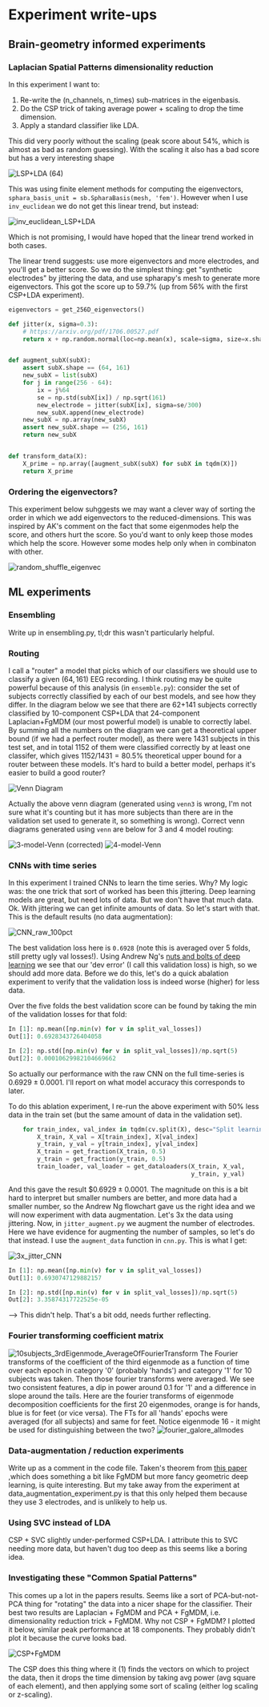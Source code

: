 # Experiment write-ups

## Brain-geometry informed experiments

### Laplacian Spatial Patterns dimensionality reduction
In this experiment I want to: 

1. Re-write the (n_channels, n_times) sub-matrices in the eigenbasis.
2. Do the CSP trick of taking average power + scaling to drop the time dimension.
3. Apply a standard classifier like LDA.

This did very poorly without the scaling (peak score about 54%, which is almost as bad as random guessing). With the scaling it also has a bad score but has a very interesting shape

![LSP+LDA (64)](https://github.com/trialan/eeg/assets/16582240/2269fc8e-9d92-4c52-b2f3-2b79d66caee4)

This was using finite element methods for computing the eigenvectors, `sphara_basis_unit = sb.SpharaBasis(mesh, 'fem')`. However when I use `inv_euclidean` we do not get this linear trend, but instead:

![inv_euclidean_LSP+LDA](https://github.com/trialan/eeg/assets/16582240/82b68daf-c039-4721-9cd8-2b7852f4cff4)

Which is not promising, I would have hoped that the linear trend worked in both cases.

The linear trend suggests: use more eigenvectors and more electrodes, and you'll get a better score. So we do the simplest thing: get "synthetic electrodes" by jittering the data, and use spharapy's mesh to generate more eigenvectors. This got the score up to 59.7% (up from 56% with the first CSP+LDA experiment).

```python
eigenvectors = get_256D_eigenvectors()

def jitter(x, sigma=0.3):
    # https://arxiv.org/pdf/1706.00527.pdf
    return x + np.random.normal(loc=np.mean(x), scale=sigma, size=x.shape)


def augment_subX(subX):
    assert subX.shape == (64, 161)
    new_subX = list(subX)
    for j in range(256 - 64):
        ix = j%64
        se = np.std(subX[ix]) / np.sqrt(161)
        new_electrode = jitter(subX[ix], sigma=se/300)
        new_subX.append(new_electrode)
    new_subX = np.array(new_subX)
    assert new_subX.shape == (256, 161)
    return new_subX


def transform_data(X):
    X_prime = np.array([augment_subX(subX) for subX in tqdm(X)])
    return X_prime

```



### Ordering the eigenvectors?
This experiment below suhggests we may want a clever way of sorting the order in which we add eigenvectors to the reduced-dimensions. This was inspired by AK's comment on
the fact that some eigenmodes help the score, and others hurt the score. So you'd want to only keep those modes which help the score. However some modes help only when
in combinaton with other.

![random_shuffle_eigenvec](https://github.com/trialan/eeg/assets/16582240/8c4d93e5-bcc3-449e-8fc2-4d0ae5f92838)


## ML experiments

### Ensembling
Write up in ensembling.py, tl;dr this wasn't particularly helpful.

### Routing
I call a "router" a model that picks which of our classifiers we should use to classify a given $(64,161)$ EEG recording. I think routing may be quite powerful because of this analysis (in `ensemble.py`): consider the set of subjects correctly classified by each of our best models, and see how they differ. In the diagram below we see that there are 62+141 subjects correctly classified by 10-component CSP+LDA that 24-component Laplacian+FgMDM (our most powerful model) is unable to correctly label. By summing all the numbers on the diagram we can get a theoretical upper bound (if we had a perfect router model), as there were 1431 subjects in this test set, and in total 1152 of them were classified correctly by at least one classifer, which gives $1152/1431=80.5$% theoretical upper bound for a router between these models. It's hard to build a better model, perhaps it's easier to build a good router?

![Venn Diagram](https://github.com/trialan/eeg/assets/16582240/ea76f743-e977-4fb2-b42c-bad56752a367)

Actually the above venn diagram (generated using `venn3` is wrong, I'm not sure what it's counting but it has more subjects than there are in the validation set used to generate it, so something is wrong). Correct venn diagrams generated using `venn` are below for 3 and 4 model routing:

![3-model-Venn (corrected)](https://github.com/trialan/eeg/assets/16582240/706ea99b-a63a-4755-824a-bf71c2a2f9ed)
![4-model-Venn](https://github.com/trialan/eeg/assets/16582240/cc6db827-2072-458b-8e97-e0d6b1a0dfdb)



### CNNs with time series
In this experiment I trained CNNs to learn the time series. Why? My logic was: the one trick that sort of worked has been this jittering. Deep learning models are great, but need lots of data. But we don't have that much data. Ok. With jittering we can get infinite amounts of data. So let's start with that. This is the default results (no data augmentation):

![CNN_raw_100pct](https://github.com/trialan/eeg/assets/16582240/17923583-dee7-4d85-b459-f7b023d4c64d)

The best validation loss here is `0.6928` (note this is averaged over 5 folds, still pretty ugly val losses!). Using Andrew Ng's [nuts and bolts of deep learning](https://www.datasciencecentral.com/nuts-and-bolts-of-building-deep-learning-applications-ng-nips2016/) we see that our 'dev error' (I call this validation loss) is high, so we should add more data. Before we do this, let's do a quick abalation experiment to verify that the validation loss is indeed worse (higher) for less data.

Over the five folds the best validation score can be found by taking the min of the validation losses for that fold:

```python
In [1]: np.mean([np.min(v) for v in split_val_losses])
Out[1]: 0.6928343726404058

In [2]: np.std([np.min(v) for v in split_val_losses])/np.sqrt(5)
Out[2]: 0.00010629982104669662
```

So actually our performance with the raw CNN on the full time-series is $0.6929 \pm 0.0001$. I'll report on what model accuracy this corresponds to later. 

To do this ablation experiment, I re-run the above experiment with 50% less data in the train set (but the same amount of data in the validation set).

```python
    for train_index, val_index in tqdm(cv.split(X), desc="Split learning"):
        X_train, X_val = X[train_index], X[val_index]
        y_train, y_val = y[train_index], y[val_index]
        X_train = get_fraction(X_train, 0.5)
        y_train = get_fraction(y_train, 0.5)
        train_loader, val_loader = get_dataloaders(X_train, X_val,
                                                   y_train, y_val)
```

And this gave the result $$0.6929 \pm 0.0001$. The magnitude on this is a bit hard to interpret but smaller numbers are better, and more data had a smaller number, so the Andrew Ng flowchart gave us the right idea and we will now experiment with data augmentation. Let's 3x the data using jittering. Now, in `jitter_augment.py` we augment the number of electrodes. Here we have evidence for augmenting the number of samples, so let's do that instead. I use the `augment_data` function in `cnn.py`. This is what I get:

![3x_jitter_CNN](https://github.com/trialan/eeg/assets/16582240/fd89b2ff-3a18-4739-addc-0a555080dbe7)

```python
In [1]: np.mean([np.min(v) for v in split_val_losses])
Out[1]: 0.6930747129882157

In [2]: np.std([np.min(v) for v in split_val_losses])/np.sqrt(5)
Out[2]: 3.35874317722525e-05
```

--> This didn't help. That's a bit odd, needs further reflecting.

### Fourier transforming coefficient matrix
![10subjects_3rdEigenmode_AverageOfFourierTransform](https://github.com/trialan/eeg/assets/123100675/d06ca0df-3b80-45f5-b45b-e6acbc8895c9)
The Fourier transforms of the coefficient of the third eigenmode as a function of time over each epoch in category '0' (probably 'hands') and category '1' for 10 subjects was taken. Then those fourier transforms were averaged. We see two consistent features, a dip in power around 0.1 for '1' and a difference in slope around the tails.
Here are the fourier transforms of eigenmode decomposition coefficients for the first 20 eigenmodes, orange is for hands, blue is for feet (or vice versa). The FTs for all 'hands' epochs were averaged (for all subjects) and same for feet. Notice eigenmode 16 - it might be used for distinguishing between the two?
![fourier_galore_allmodes](https://github.com/trialan/eeg/assets/123100675/d37d97f0-bc04-4206-b7e0-ddeb80e4031c)


### Data-augmentation / reduction experiments
Write up as a comment in the code file. Taken's theorem from [this paper](https://arxiv.org/pdf/2403.05645?fbclid=IwZXh0bgNhZW0CMTAAAR1wcNdM6sIvx3LgeoNmmbgoFQp5Tr9sF7Ud651u5KMlQf6zNsX0VNQynHU_aem_rkkPO4cvOQQCELS2vtudVQ)
,which does something a bit like FgMDM but more fancy geometric deep learning, is quite interesting. But my take away from the experiment at data_augmentation_experiment.py is that
this only helped them because they use 3 electrodes, and is unlikely to help us.

### Using SVC instead of LDA
CSP + SVC slightly under-performed CSP+LDA. I attribute this to SVC needing more data, but haven't dug too deep as this seems like a boring idea.

### Investigating these "Common Spatial Patterns"
This comes up a lot in the papers results. Seems like a sort of PCA-but-not-PCA thing for "rotating" the data into a nicer shape for the classifier. Their best two results are
Laplacian + FgMDM and PCA + FgMDM, i.e. dimensionality reduction trick + FgMDM. Why not CSP + FgMDM? I plotted it below, similar peak performance at 18 components. They probably didn't
plot it because the curve looks bad.

![CSP+FgMDM](https://github.com/trialan/eeg/assets/16582240/2cf0725b-d9cf-46b9-83c9-5685f8f10641)

The CSP does this thing where it (1) finds the vectors on which to project the data, then it drops the time dimension by taking avg power (avg square of each element), and then
applying some sort of scaling (either log scaling or z-scaling).

